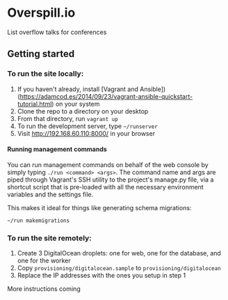 # Overspill.io

List overflow talks for conferences

## Getting started

### To run the site locally:

1. If you haven't already, install [Vagrant and Ansible])(https://adamcod.es/2014/09/23/vagrant-ansible-quickstart-tutorial.html) on your system
2. Clone the repo to a directory on your desktop
3. From that directory, run `vagrant up`
4. To run the development server, type `~/runserver`
5. Visit http://192.168.60.110:8000/ in your browser

#### Running management commands

You can run management commands on behalf of the web console by simply typing
`./run <command> <args>`. The command name and args are piped through Vagrant's
SSH utility to the project's manage.py file, via a shortcut script that is
pre-loaded with all the necessary environment variables and the settings file.

This makes it ideal for things like generating schema migrations:

```
~/run makemigrations
```

### To run the site remotely:

1. Create 3 DigitalOcean droplets: one for web, one for the database, and one for the worker
2. Copy `provisioning/digitalocean.sample` to `provisioning/digitalocean`
3. Replace the IP addresses with the ones you setup in step 1

More instructions coming
